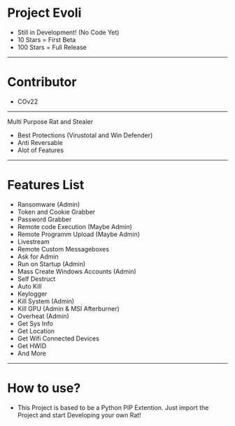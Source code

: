 # Project Evoli
* Still in Development! (No Code Yet)
* 10 Stars = First Beta
* 100 Stars = Full Release
-------------------
# Contributor
* COv22
--------------------
Multi Purpose Rat and Stealer
- Best Protections (Virustotal and Win Defender)
- Anti Reversable
- Alot of Features
---------------------------
# Features List
* Ransomware (Admin)
* Token and Cookie Grabber
* Password Grabber
* Remote code Execution (Maybe Admin)
* Remote Programm Upload (Maybe Admin)
* Livestream
* Remote Custom Messageboxes
* Ask for Admin 
* Run on Startup (Admin)
* Mass Create Windows Accounts (Admin)
* Self Destruct 
* Auto Kill
* Keylogger
* Kill System (Admin)
* Kill GPU (Admin & MSI Afterburner)
* Overheat (Admin)
* Get Sys Info
* Get Location
* Get Wifi Connected Devices
* Get HWID 
* And More
-------------------------
# How to use?
* This Project is based to be a Python PIP Extention. Just import the Project and start Developing your own Rat!
